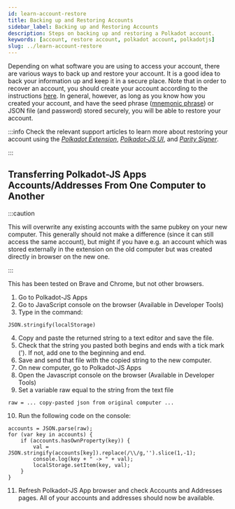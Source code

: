 ```yaml
---
id: learn-account-restore
title: Backing up and Restoring Accounts
sidebar_label: Backing up and Restoring Accounts
description: Steps on backing up and restoring a Polkadot account.
keywords: [account, restore account, polkadot account, polkadotjs]
slug: ../learn-account-restore
---
```


Depending on what software you are using to access your account, there are various ways to back up
and restore your account. It is a good idea to back your information up and keep it in a secure
place. Note that in order to recover an account, you should create your account according to the
instructions [here](learn-account-generation.md). In general, however, as long as you know how you
created your account, and have the seed phrase ([mnemonic phrase](learn-accounts#portability)) or
JSON file (and password) stored securely, you will be able to restore your account.

:::info Check the relevant support articles to learn more about restoring your account using the
[_Polkadot Extension_](https://support.polkadot.network/support/solutions/articles/65000169952-how-to-restore-your-account-in-the-polkadot-extension),
[_Polkadot-JS UI_](https://support.polkadot.network/support/solutions/articles/65000180110-how-to-restore-your-account-in-polkadot-js-ui),
and
[_Parity Signer_](https://support.polkadot.network/support/solutions/articles/65000167901-how-to-restore-an-account-in-parity-signer).

:::

## Transferring Polkadot-JS Apps Accounts/Addresses From One Computer to Another

:::caution

This will overwrite any existing accounts with the same pubkey on your new computer. This generally
should not make a difference (since it can still access the same account), but might if you have
e.g. an account which was stored externally in the extension on the old computer but was created
directly in browser on the new one.

:::

This has been tested on Brave and Chrome, but not other browsers.

1. Go to Polkadot-JS Apps
2. Go to JavaScript console on the browser (Available in Developer Tools)
3. Type in the command:

```
JSON.stringify(localStorage)
```

4. Copy and paste the returned string to a text editor and save the file.
5. Check that the string you pasted both begins and ends with a tick mark ('). If not, add one to
   the beginning and end.
6. Save and send that file with the copied string to the new computer.
7. On new computer, go to Polkadot-JS Apps
8. Open the Javascript console on the browser (Available in Developer Tools)
9. Set a variable raw equal to the string from the text file

```
raw = ... copy-pasted json from original computer ...
```

10. Run the following code on the console:

```
accounts = JSON.parse(raw);
for (var key in accounts) {
    if (accounts.hasOwnProperty(key)) {
        val = JSON.stringify(accounts[key]).replace(/\\/g,'').slice(1,-1);
        console.log(key + " -> " + val);
        localStorage.setItem(key, val);
    }
}
```

11. Refresh Polkadot-JS App browser and check Accounts and Addresses pages. All of your accounts and
    addresses should now be available.
